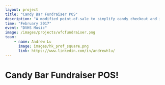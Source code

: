 ```yaml
---
layout: project
title: "Candy Bar Fundraiser POS"
description: "A modified point-of-sale to simplify candy checkout and inventory!"
time: "February 2017"
event: "DVHS Music"
image: /images/projects/wfcfundraiser.png
team:
    - name: Andrew Lu
      image: images/hk_prof_square.png
      link: https://www.linkedin.com/in/andrewhlu/
---
```


# Candy Bar Fundraiser POS!